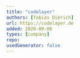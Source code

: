 ```yaml
---
title: "codelayer"
authors: [Tobias Dierich]
url: https://codelayer.de
added: 2020-09-08
types: [company]
repo: 
usedGenerator: false
---
```

